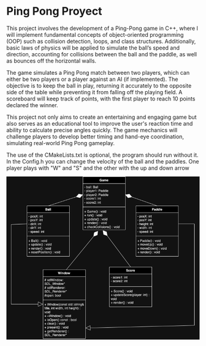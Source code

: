 # Ping Pong Proyect

This project involves the development of a Ping-Pong game in C++, where I will implement fundamental concepts of object-oriented programming (OOP) such as collision detection, loops, and class structures. Additionally, basic laws of physics will be applied to simulate the ball’s speed and direction, accounting for collisions between the ball and the paddle, as well as bounces off the horizontal walls.

The game simulates a Ping Pong match between two players, which can either be two players or a player against an AI (if implemented). The objective is to keep the ball in play, returning it accurately to the opposite side of the table while preventing it from falling off the playing field. A scoreboard will keep track of points, with the first player to reach 10 points declared the winner.

This project not only aims to create an entertaining and engaging game but also serves as an educational tool to improve the user's reaction time and ability to calculate precise angles quickly. The game mechanics will challenge players to develop better timing and hand-eye coordination, simulating real-world Ping Pong gameplay.


The use of the CMakeLists.txt is optional, the program should run without it.
In the Config.h you can change the velocity of the ball and the paddles. 
One player plays with "W" and "S" and the other with the up and down arrow


![Diagrama de classes](pingpong.drawio.png)
